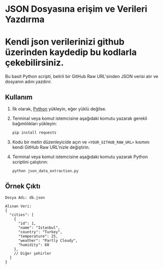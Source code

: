 # JSON Dosyasına erişim ve Verileri Yazdırma

# Kendi json verilerinizi github üzerinden kaydedip bu kodlarla çekebilirsiniz.

Bu basit Python scripti, belirli bir GitHub Raw URL'sinden JSON verisi alır ve dosyanın adını yazdırır.

## Kullanım

1. İlk olarak, [Python](https://www.python.org/downloads/) yükleyin, eğer yüklü değilse.
2. Terminal veya komut istemcisine aşağıdaki komutu yazarak gerekli bağımlılıkları yükleyin:

    ```bash
    pip install requests
    ```
   
3. Kodu bir metin düzenleyicide açın ve `<YOUR_GITHUB_RAW_URL>` kısmını kendi GitHub Raw URL'nizle değiştirin.
4. Terminal veya komut istemcisine aşağıdaki komutu yazarak Python scriptini çalıştırın:

    ```bash
    python json_data_extraction.py
    ```

## Örnek Çıktı

```plaintext
Dosya Adı: db.json

Alınan Veri:
{
  "cities": [
    {
      "id": 1,
      "name": "Istanbul",
      "country": "Turkey",
      "temperature": 25,
      "weather": "Partly Cloudy",
      "humidity": 60
    },
    // Diğer şehirler
  ]
}
